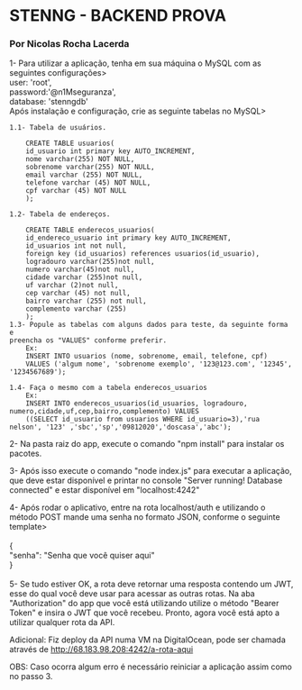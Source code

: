 <h1>STENNG - BACKEND PROVA</h1>
<h3>Por Nicolas Rocha Lacerda</h3>

1- Para utilizar a aplicação, tenha em sua máquina o MySQL com as seguintes configurações><br>
user: 'root',<br>
password:'@n1Mseguranza',<br>
database: 'stenngdb'<br>
Após instalação e configuração, crie as seguinte tabelas no MySQL><br>

    1.1- Tabela de usuários.

        CREATE TABLE usuarios(
        id_usuario int primary key AUTO_INCREMENT,
        nome varchar(255) NOT NULL,
        sobrenome varchar(255) NOT NULL,
        email varchar (255) NOT NULL,
        telefone varchar (45) NOT NULL,
        cpf varchar (45) NOT NULL
        );

    1.2- Tabela de endereços.

        CREATE TABLE enderecos_usuarios( 
        id_endereco_usuario int primary key AUTO_INCREMENT,
        id_usuarios int not null,
        foreign key (id_usuarios) references usuarios(id_usuario),
        logradouro varchar(255)not null,
        numero varchar(45)not null,
        cidade varchar (255)not null,
        uf varchar (2)not null,
        cep varchar (45) not null,
        bairro varchar (255) not null,
        complemento varchar (255) 
        );
    1.3- Popule as tabelas com alguns dados para teste, da seguinte forma e 
    preencha os "VALUES" conforme preferir.
        Ex:
        INSERT INTO usuarios (nome, sobrenome, email, telefone, cpf)
        VALUES ('algum nome', 'sobrenome exemplo', '123@123.com', '12345', '1234567689');

    1.4- Faça o mesmo com a tabela enderecos_usuarios
        Ex:
        INSERT INTO enderecos_usuarios(id_usuarios, logradouro, numero,cidade,uf,cep,bairro,complemento) VALUES
        ((SELECT id_usuario from usuarios WHERE id_usuario=3),'rua nelson', '123' ,'sbc','sp','09812020','doscasa','abc');

2- Na pasta raiz do app, execute o comando "npm install" para instalar os pacotes.

3- Após isso execute o comando "node index.js" para executar a aplicação, que deve estar disponível e printar no console "Server running! Database connected" e estar disponível em "localhost:4242"

4- Após rodar o aplicativo, entre na rota localhost/auth e utilizando o método POST mande uma senha no formato JSON, conforme o seguinte template> <br>
        <br>{    <br>
        "senha": "Senha que você quiser aqui"<br>
        }<br><br>
5- Se tudo estiver OK, a rota deve retornar uma resposta contendo um JWT, esse do qual você deve usar para acessar as outras rotas. Na aba "Authorization" do app que você está utilizando utilize o método "Bearer Token" e insira o JWT que você recebeu. Pronto, agora você está apto a utilizar qualquer rota da API.

Adicional: Fiz deploy da API numa VM na DigitalOcean, pode ser chamada através de http://68.183.98.208:4242/a-rota-aqui

OBS: Caso ocorra algum erro é necessário reiniciar a aplicação assim como no passo 3.